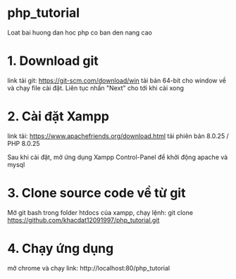 # php_tutorial
Loat bai huong dan hoc php co ban den nang cao

# 1. Download git
link tải git: https://git-scm.com/download/win
tải bản 64-bit cho window về và chạy file cài đặt. Liên tục nhấn "Next" cho tới khi cài xong

# 2. Cài đặt Xampp
link tải: https://www.apachefriends.org/download.html
tải phiên bản 8.0.25 / PHP 8.0.25

Sau khi cài đặt, mở ứng dụng Xampp Control-Panel để khởi động apache và mysql

# 3. Clone source code về từ git
Mở git bash trong folder htdocs của xampp, chạy lệnh:
git clone https://github.com/khacdat12091997/php_tutorial.git

# 4. Chạy ứng dụng
mở chrome và chạy link: http://localhost:80/php_tutorial



